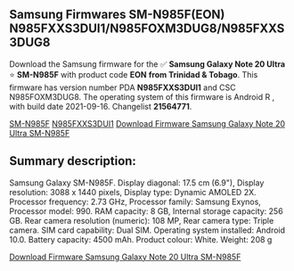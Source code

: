 <h2>Samsung Firmwares SM-N985F(EON) N985FXXS3DUI1/N985FOXM3DUG8/N985FXXS3DUG8</h2>
Download the Samsung firmware for the ✅ <strong>Samsung Galaxy Note 20 Ultra </strong> ⭐ <strong>SM-N985F</strong> with product code <strong>EON</strong> <strong> from Trinidad & Tobago</strong>. This firmware has version number PDA <strong>N985FXXS3DUI1</strong> and CSC N985FOXM3DUG8. The operating system of this firmware is Android R , with build date 2021-09-16. Changelist <strong>21564771</strong>.


[SM-N985F](https://samfirm.shop/samsung/model/SM-N985F)
[N985FXXS3DUI1](https://samfirm.shop/samsung/pda/N985FXXS3DUI1)
[Download Firmware Samsung Galaxy Note 20 Ultra SM-N985F](https://samfirm.shop/samsung/firmware/457624)
<h2>Summary description:</h2>
<p>Samsung Galaxy SM-N985F. Display diagonal: 17.5 cm (6.9"), Display resolution: 3088 x 1440 pixels, Display type: Dynamic AMOLED 2X. Processor frequency: 2.73 GHz, Processor family: Samsung Exynos, Processor model: 990. RAM capacity: 8 GB, Internal storage capacity: 256 GB. Rear camera resolution (numeric): 108 MP, Rear camera type: Triple camera. SIM card capability: Dual SIM. Operating system installed: Android 10.0. Battery capacity: 4500 mAh. Product colour: White. Weight: 208 g</p>


[Download Firmware Samsung Galaxy Note 20 Ultra SM-N985F](https://samfirm.shop/samsung/firmware/457624)
